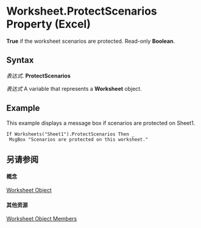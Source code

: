 
# Worksheet.ProtectScenarios Property (Excel)

 **True** if the worksheet scenarios are protected. Read-only **Boolean**.


## Syntax

 _表达式_. **ProtectScenarios**

 _表达式_ A variable that represents a **Worksheet** object.


## Example

This example displays a message box if scenarios are protected on Sheet1.


```
If Worksheets("Sheet1").ProtectScenarios Then _ 
 MsgBox "Scenarios are protected on this worksheet."
```


## 另请参阅


#### 概念


[Worksheet Object](182b705e-854a-81cc-a4b0-59b942de55ae.md)
#### 其他资源


[Worksheet Object Members](http://msdn.microsoft.com/library/f8c1afea-1a1c-f5e4-37e3-52c434c8c157%28Office.15%29.aspx)